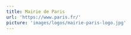 ```yaml
---
title: Mairie de Paris
url: 'https://www.paris.fr/'
picture: 'images/logos/mairie-paris-logo.jpg'
---
```

